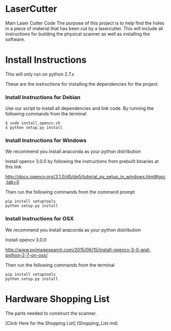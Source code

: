 # LaserCutter
Main Laser Cutter Code
The purpose of this project is to help find the holes in a piece of material that has been cut by a lasercutter.
This will include all instructions for building the physical scanner as well as installing the software.

# Install Instructions
This will only run on python 2.7.x

These are the instructions for installing the dependencies for the project.
### Install Instructions for Debian
Use our script to install all dependencies and link code. By running the following commands from the terminal
```
$ sudo install_opencv.sh
$ python setup.py install
```

### Install Instructions for Windows
We recommend you install anaconda as your python distribution

Install opencv 3.0.0 by following the instructions from prebuilt binaries at this link

http://docs.opencv.org/3.1.0/d5/de5/tutorial_py_setup_in_windows.html#gsc.tab=0

Then run the following commands from the command prompt
```
pip install setuptools
python setup.py install
```

### Install Instructions for OSX
We recommend you install anaconda as your python distribution

Install opencv 3.0.0

http://www.pyimagesearch.com/2015/06/15/install-opencv-3-0-and-python-2-7-on-osx/

Then run the following commands from the terminal
```
pip install setuptools
python setup.py install
```

# Hardware Shopping List
The parts needed to construct the scanner.

[Click Here for the Shopping List] (Shopping_List.md)

